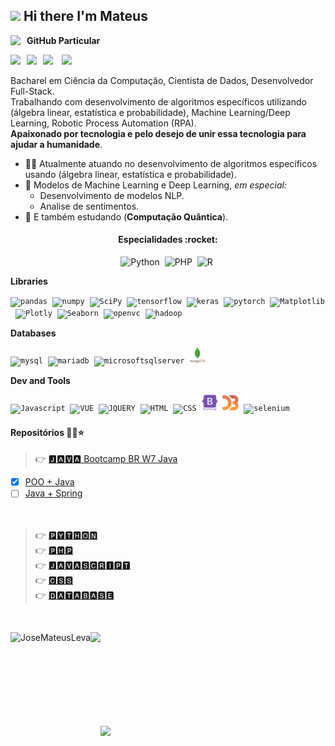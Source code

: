 <!--### Hi there 👋 I'm [Mateus!](https://github.com/JoseMateusCamargo)-->

<h2><img src="https://emojis.slackmojis.com/emojis/images/1531849430/4246/blob-sunglasses.gif?1531849430" width="30"/> Hi there I'm Mateus </h2>
 
<p align="left">
 <b>GitHub Particular</b>
<a href="https://github.com/JoseMateusCamargo" target="_blank" alt="github" title="github">
<img align="left" width="26px" src="https://cdn.jsdelivr.net/npm/simple-icons@3.13.0/icons/github.svg"></a>
 </p>

<p align="left">
<a href="https://www.linkedin.com/in/jmateuscamargo/" target="_blank" alt="Linkedin" title="Linkedin">
<img align="left" width="26px" src="https://cdn.jsdelivr.net/npm/simple-icons@3.4.0/icons/linkedin.svg"></a>

<a href="https://www.credly.com/users/jose-mateus-camargo-de-leva" target="_blank" alt="cclaim" title="Cclaim">
<img align="left" width="26px" src="https://cdn.jsdelivr.net/npm/simple-icons@4.14.0/icons/acclaim.svg"></a>

<a href="https://auth.geeksforgeeks.org/user/blackhat3" target="_blank" alt="GeeksforGeeks" title="GeeksforGeeks">
<img align="left" width="30px" src="https://cdn.jsdelivr.net/npm/simple-icons@4.14.0/icons/geeksforgeeks.svg"></a>

<a href="https://www.hackerrank.com/blackhat1" target="_blank" alt="HackerRank" title="HackerRank">
<img width="26px" src="https://cdn.jsdelivr.net/npm/simple-icons@3.13.0/icons/hackerrank.svg"></a>
</p>

Bacharel em Ciência da Computação, Cientista de Dados, Desenvolvedor Full-Stack. <br/>Trabalhando com desenvolvimento de algoritmos específicos utilizando (álgebra linear, estatística e probabilidade), Machine Learning/Deep Learning, Robotic Process Automation (RPA). <br/>**Apaixonado por tecnologia e pelo desejo de unir essa tecnologia para ajudar a humanidade**.

- 👩‍💻 Atualmente atuando no desenvolvimento de algoritmos específicos usando (álgebra linear, estatística e probabilidade).
- 🧮 Modelos de Machine Learning e Deep Learning, <i>em especial:</i>
    - Desenvolvimento de modelos NLP.
    - Analise de sentimentos.
- 🌱 E também estudando (**Computação Quântica**).

<h4 align="center">Especialidades :rocket:</h4>

<p align="center">
<img src="https://i.ibb.co/6W6CP9R/python-logo.png" height="45" alt="Python">&nbsp
<img src="https://i.ibb.co/X75fk3k/php-logo.png" height="45" alt="PHP">&nbsp
<img src="https://i.ibb.co/0fKZ8bM/r-logo.png" height="45" alt="R">&nbsp
</p>

**Libraries** 
<p align="left">
<code><img height="26" src="https://cdn.jsdelivr.net/npm/simple-icons@4.14.0/icons/pandas.svg" alt="pandas" title="Pandas"></code>&nbsp
<code><img height="26" src="https://cdn.jsdelivr.net/npm/simple-icons@4.14.0/icons/numpy.svg" alt="numpy" title="Numpy"></code>&nbsp
<code><img height="26" src="https://cdn.jsdelivr.net/npm/simple-icons@4.14.0/icons/scipy.svg" alt="SciPy" title="SciPy"></code>&nbsp
<code><img height="26" src="https://cdn.jsdelivr.net/npm/simple-icons@4.14.0/icons/tensorflow.svg" alt="tensorflow" title="TensorFlow"></code>&nbsp
<code><img height="26" src="https://cdn.jsdelivr.net/npm/simple-icons@4.14.0/icons/keras.svg" alt="keras" title="Keras"></code>&nbsp
<code><img height="26" src="https://cdn.jsdelivr.net/npm/simple-icons@4.14.0/icons/pytorch.svg" alt="pytorch" title="PyTorch"></code>&nbsp
<code><img height="26" src="https://matplotlib.org/_static/logo2_compressed.svg" alt="Matplotlib" title="Matplotlib"></code>&nbsp
<code><img height="26" src="https://cdn.jsdelivr.net/npm/simple-icons@4.14.0/icons/plotly.svg" alt="Plotly" title="Plotly"></code>&nbsp
<code><img height="26" src="https://seaborn.pydata.org/_static/logo-wide-lightbg.svg" alt="Seaborn" title="Seaborn"></code>&nbsp
<code><img height="26" src="https://www.vectorlogo.zone/logos/opencv/opencv-icon.svg" alt="openvc" title="OpenVC"></code>&nbsp
<code><img height="26" src="https://www.vectorlogo.zone/logos/apache_hadoop/apache_hadoop-icon.svg" alt="hadoop" title="Hadoop"></code>&nbsp
</p>

**Databases** 
<p align="left">
<code><img height="26" src="https://cdn.jsdelivr.net/npm/simple-icons@4.14.0/icons/mysql.svg" alt="mysql" title="MySQL"></code>&nbsp
<code><img height="26" src="https://cdn.jsdelivr.net/npm/simple-icons@4.14.0/icons/mariadb.svg" alt="mariadb" title="MariaDB"></code>&nbsp
<code><img height="26" src="https://cdn.jsdelivr.net/npm/simple-icons@4.14.0/icons/microsoftsqlserver.svg" alt="microsoftsqlserver" title="SQL Server"></code>&nbsp
<code><img height="26" src="https://raw.githubusercontent.com/devicons/devicon/master/icons/mongodb/mongodb-original-wordmark.svg" alt="mongodb" title="MongoDB"></code>&nbsp
</p>

**Dev and Tools** 
<p align="left">
<code><img height="26" src="https://cdn.jsdelivr.net/npm/simple-icons@4.14.0/icons/javascript.svg" alt="Javascript" title="Javascript"></code>&nbsp
<code><img height="26" src="https://i.ibb.co/8KKFmZv/vue-logo.png" alt="VUE" title="Vue"></code>&nbsp
<code><img height="26" src="https://i.ibb.co/dPXjz20/jquery-logo.gif" alt="JQUERY" title="JQuery"></code>&nbsp
<code><img height="26" src="https://i.ibb.co/xJd0FFC/html5-logo.png" alt="HTML" title="HTML"></code>&nbsp
<code><img height="26" src="https://i.ibb.co/Y7QCDJv/css3-logo.png" alt="CSS" title="CSS"></code>&nbsp
<code><img height="26" src="https://raw.githubusercontent.com/devicons/devicon/master/icons/bootstrap/bootstrap-plain-wordmark.svg" alt="bootstrap" title="Bootstrap"></code>&nbsp
<code><img height="26" src="https://raw.githubusercontent.com/devicons/devicon/master/icons/d3js/d3js-original.svg" alt="d3js" title="D3js"></code>&nbsp
<code><img height="26" src="https://raw.githubusercontent.com/detain/svg-logos/780f25886640cef088af994181646db2f6b1a3f8/svg/selenium-logo.svg" alt="selenium" title="Selenium"></code>&nbsp
</p>

#### Repositórios 🧑‍💻⭐
> 👉 [🅹🅰🆅🅰 Bootcamp BR W7 Java](https://github.com/JoseMateusLeva/java-camp#readme "Java") 
 - [x] [POO + Java](https://github.com/JoseMateusLeva/java-camp/blob/master/POOJAVA.md)
 - [ ] [Java + Spring](https://github.com/JoseMateusLeva/java-camp/blob/master/SPRING.md)
<br/><br/><br/>
> 👉 [🅿🆈🆃🅷🅾🅽](https://github.com/JoseMateusCamargo/python#readme "Python")  
> 👉 [🅿🅷🅿](https://github.com/JoseMateusCamargo/php#readme "PHP")  
> 👉 [🅹🅰🆅🅰🆂🅲🆁🅸🅿🆃](https://github.com/JoseMateusCamargo/javascript#readme "Javascript")  
> 👉 [🅲🆂🆂](https://github.com/JoseMateusCamargo/css-effects#readme "CSS")  
> 👉 [🅳🅰🆃🅰🅱🅰🆂🅴](https://github.com/JoseMateusCamargo/database#readme "Database")  

<br/>

<img height="180em" align="left" src="https://github-readme-stats.vercel.app/api/top-langs?username=JoseMateusLeva&show_icons=true&locale=en&layout=compact"       alt="JoseMateusLeva"/> <img height="180em" align="left" src="https://github-profile-summary-cards.vercel.app/api/cards/stats?username=JoseMateusLeva&theme=vue"/>  

<br/><br/><br/><br/><br/><br/><br/><br/>

<img height="180em"  src="https://github-profile-summary-cards.vercel.app/api/cards/profile-details?username=JoseMateusLeva&theme=vue"/>

<!-- **JoseMateusLeva/JoseMateusLeva** is a ✨ _special_ ✨ repository because its `README.md` (this file) appears on your GitHub profile.

<!---
JoseMateusLeva/JoseMateusLeva is a ✨ special ✨ repository because its `README.md` (this file) appears on your GitHub profile.
You can click the Preview link to take a look at your changes.
--->
